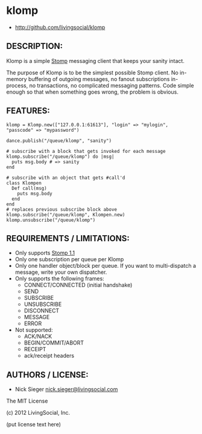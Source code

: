 # klomp

* http://github.com/livingsocial/klomp

## DESCRIPTION:

Klomp is a simple [Stomp] messaging client that keeps your sanity intact.

The purpose of Klomp is to be the simplest possible Stomp client. No in-memory
buffering of outgoing messages, no fanout subscriptions in-process, no
transactions, no complicated messaging patterns. Code simple enough so that when
something goes wrong, the problem is obvious.

[Stomp]: http://stomp.github.com/

## FEATURES:

```
klomp = Klomp.new(["127.0.0.1:61613"], "login" => "mylogin", "passcode" => "mypassword")

dance.publish("/queue/klomp", "sanity")

# subscribe with a block that gets invoked for each message
klomp.subscribe("/queue/klomp") do |msg|
  puts msg.body # => sanity
end

# subscribe with an object that gets #call'd
class Klompen
  Def call(msg)
    puts msg.body
  end
end
# replaces previous subscribe block above
klomp.subscribe("/queue/klomp", Klompen.new)
klomp.unsubscribe("/queue/klomp")
```

## REQUIREMENTS / LIMITATIONS:

- Only supports [Stomp 1.1](http://stomp.github.com/stomp-specification-1.1.html)
- Only one subscription per queue per Klomp
- Only one handler object/block per queue. If you want to multi-dispatch a
  message, write your own dispatcher.
- Only supports the following frames:
  - CONNECT/CONNECTED (initial handshake)
  - SEND
  - SUBSCRIBE
  - UNSUBSCRIBE
  - DISCONNECT
  - MESSAGE
  - ERROR
- Not supported:
  - ACK/NACK
  - BEGIN/COMMIT/ABORT
  - RECEIPT
  - ack/receipt headers

## AUTHORS / LICENSE:

* Nick Sieger <nick.sieger@livingsocial.com>

The MIT License

(c) 2012 LivingSocial, Inc.

(put license text here)
